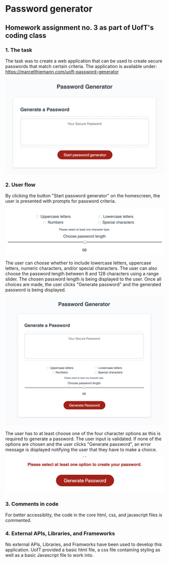 # Password generator
## Homework assignment no. 3 as part of UofT's coding class

### 1. The task

The task was to create a web application that can be used to create secure passwords that match certain criteria.
The application is available under: https://marcelthiemann.com/uoft-password-generator

![Screenshot of the homescreen](https://github.com/cestmarcel/uoft-password-generator/blob/master/assets/screenshots/homescreen.png)

### 2. User flow

By clicking the button "Start password generator" on the homescreen, the user is presented with prompts for password criteria. 

![Screenshot of the choices](https://github.com/cestmarcel/uoft-password-generator/blob/master/assets/screenshots/choices.png)

The user can choose whether to include lowercase letters, uppercase letters, numeric characters, and/or special characters. The user can also choose the password length between 8 and 128 characters using a range slider. The chosen password length is being displayed to the user. Once all choices are made, the user clicks "Generate password" and the generated password is being displayed.

![Screenshot of the application](https://github.com/cestmarcel/uoft-password-generator/blob/master/assets/screenshots/expanded.png)

The user has to at least choose one of the four character options as this is required to generate a password. The user input is validated. If none of the options are chosen and the user clicks "Generate password", an error message is displayed notifying the user that they have to make a choice.

![Screenshot of the error message](https://github.com/cestmarcel/uoft-password-generator/blob/master/assets/screenshots/error.png)

### 3. Comments in code

For better accessiblity, the code in the core html, css, and javascript files is commented.

### 4. External APIs, Libraries, and Frameworks 

No external APIs, Libraries, and Framworks have been used to develop this application. UofT provided a basic html file, a css file containing styling as well as a basic Javascript file to work into.
